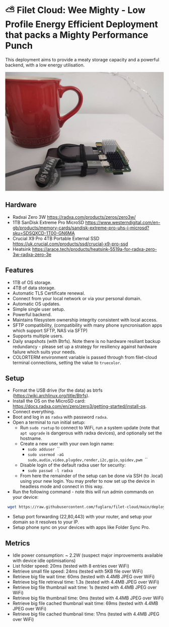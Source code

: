 # ⛅ Filet Cloud: Wee Mighty - Low Profile Energy Efficient Deployment that packs a Mighty Performance Punch

This deployment aims to provide a meaty storage capacity and a powerful backend, with a low energy utilisation.

![](filet-cloud-pic.jpg)

## Hardware
* Radxai Zero 3W https://radxa.com/products/zeros/zero3w/
* 1TB SanDisk Extreme Pro MicroSD https://www.westerndigital.com/en-gb/products/memory-cards/sandisk-extreme-pro-uhs-i-microsd?sku=SDSQXCD-1T00-GN6MA
* Crucial X9 Pro 4TB Portable External SSD https://uk.crucial.com/products/ssd/crucial-x9-pro-ssd
* Heatsink https://arace.tech/products/heatsink-5519a-for-radxa-zero-3w-radxa-zero-3e

## Features
* 1TB of OS storage.
* 4TB of data storage.
* Automatic TLS Certificate renewal.
* Connect from your local network or via your personal domain.
* Automatic OS updates.
* Simple single user setup.
* Powerful backend.
* Maintains filesystem ownership integrity consistent with local access.
* SFTP compatibility, (compatibility with many phone syncronisation apps which support SFTP, NAS via SFTP)
* Supports multiple users.
* Daily snapshots (with Btrfs). Note there is no hardware resiliant backup redundancy - please set up a strategy for resiliency against hardware failure which suits your needs.
* COLORTERM environment variable is passed through from filet-cloud terminal connections, setting the value to `truecolor`.

## Setup
* Format the USB drive (for the data) as btrfs (https://wiki.archlinux.org/title/Btrfs).
* Install the OS on the MicroSD card: https://docs.radxa.com/en/zero/zero3/getting-started/install-os.
* Connect everything.
* Boot and log in as `radxa` with password `radxa`.
* Open a terminal to run initial setup:
  * Run `sudo rsetup` to connect to WiFi, run a system update (note that `apt upgrade` is dangerous with radxa devices), and optionally set the hostname.
  * Create a new user with your own login name:
    * `sudo adduser `<USERNAME>``
    * `sudo usermod -aG sudo,audio,video,plugdev,render,i2c,gpio,spidev,pwm `<USERNAME>``
  * Disable login of the default radxa user for security:
    * `sudo passwd -l radxa`
  * From here the remainder of the setup can be done via SSH (to <HOSTNAME>.local) using your new login. You may prefer to now set up the device in headless mode and connect in this way.
* Run the following command - note this will run admin commands on your device:
```bash
 wget https://raw.githubusercontent.com/fuglaro/filet-cloud/main/deployments/radxa-zero-3w-btrfs-ssd/setup -O - | sh
```
* Setup port forwarding (22,80,443) with your router, and setup your domain so it resolves to your IP. 
* Setup phone sync on your devices with apps like Folder Sync Pro.

## Metrics
* Idle power consumption: ~ 2.2W (suspect major improvements available with device idle optimisations)
* List folder speed: 20ms (tested with 8 entries over WiFi)
* Retrieve small file speed: 24ms (tested with 5KB file over WiFi)
* Retrieve big file wait time: 60ms (tested with 4.4MB JPEG over WiFi)
* Retrieve big file retrieval time: 1.3s (tested with 4.4MB JPEG over WiFi)
* Retrieve big file thumbnail wait time: 1s (tested with 4.4MB JPEG over WiFi)
* Retrieve big file thumbnail time: 0ms (tested with 4.4MB JPEG over WiFi)
* Retrieve big file cached thumbnail wait time: 69ms (tested with 4.4MB JPEG over WiFi)
* Retrieve big file cached thumbnail time: 17ms (tested with 4.4MB JPEG over WiFi)
